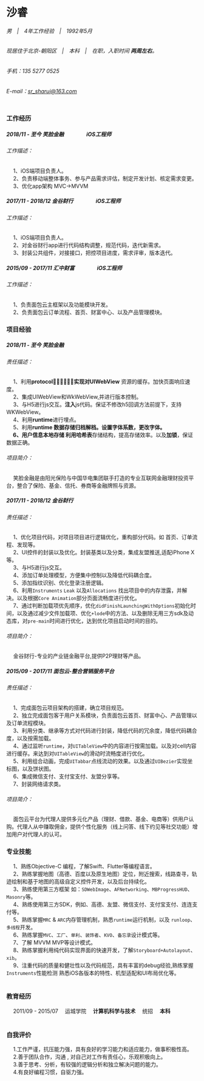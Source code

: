 
# 沙睿
###### 男　|　4年工作经验　|　1992年5月
###### 现居住于北京-朝阳区　|　本科　|　在职，入职时间  **两周左右**。 
###### 手机：135 5277 0525
###### E-mail：sr_sharui@163.com  <br></br>

### 工作经历  

##### 2018/11 - 至今 	笑脸金融  　　　　iOS工程师
###### 工作描述：
&nbsp;　1、iOS端项目负责人。  
&nbsp;　2、负责移动端整体事务、参与产品需求评估，制定开发计划、核定需求变更。  
&nbsp;　3、优化app架构 MVC->MVVM

##### 2017/11 - 2018/12 	金谷财行  　　　　iOS工程师
###### 工作描述：
&nbsp;　1、iOS端项目负责人。  
&nbsp;　2、对金谷财行app进行代码结构调整，规范代码，迭代新需求。  
&nbsp;　3、封装公共组件，对接接口，把控项目进度，需求评审，版本迭代。    

##### 2015/09 - 2017/11	汇中财富  　　　　iOS工程师
###### 工作描述：  
&nbsp;　1、负责面包云主框架以及功能模块开发。  
&nbsp;　2、负责面包云订单流程、首页、财富中心、以及产品管理模块。  


### 项目经验  
##### 2018/11 - 至今  	笑脸金融  
###### 	责任描述：
&nbsp;　1、利用**protocol􏰮􏱂􏱃􏰇􏱄􏱅**实现对**UIWebView** 资源的缓存。加快页面响应速度。  
&nbsp;　2、集成UIWebView和WkWebView,并进行版本控制。  
&nbsp;　3、与H5进行js交互。**注入**js代码。保证不修改h5回调方法前提下，支持WKWebView。  
&nbsp;　4、利用**runtime**进行埋点。    
&nbsp;　5、利用**runtime **数据存储归档解档。设置字体系数，更改字体。    
&nbsp;　6、用户信息本地存储 利用**哈希表**存储结构，提高存储效率。以及**加锁**，保证数据正确。        

###### 项目简介：
&nbsp;　笑脸金融是由阳光保险与中国华电集团联手打造的专业互联网金融理财投资平台，整合了保险、基金、信托、券商等金融牌照与资源。

##### 2017/11 - 2018/12  	金谷财行  
###### 	责任描述：
&nbsp;　1、优化项目代码，对项目项目进行逻辑优化，重构部分代码。如 首页、订单流程、发现等。  
&nbsp;　2、UI控件的封装以及优化。封装基类以及分类，集成友盟推送,适配iPhone X等。   
&nbsp;　3、与H5进行js交互。  
&nbsp;　4、添加订单处理模型，方便集中控制以及降低代码耦合度。    
&nbsp;　5、添加指纹识别、优化登录注册逻辑。    
&nbsp;　6、利用`Instruments` `Leak` 以及`Allocations` 找出项目中的内存泄露，并解决。以及根据`Core Animation`部分页面流畅度进行优化。        
&nbsp;　7、通过判断加载项优先顺序，优化`didFinishLaunchingWithOptions`初始化时间，以及通过减少文件加载项、优化`+lode`中的方法、以及删除无用三方sdk及动态库，对`pre-main`时间进行优化，达到优化项目启动时间的目的。  

###### 项目简介：
&nbsp;　金谷财行-专业的产业链金融平台,提供P2P理财等产品。


##### 2015/09 - 2017/11	面包云-整合营销服务平台
###### 责任描述：
&nbsp;　1、完成面包云项目架构的搭建，确立项目规范。  
&nbsp;　2、独立完成面包客于用户关系模块，负责面包云首页、财富中心、产品管理以及订单流程模块。  
&nbsp;　3、利用分类、继承等方式对代码进行封装，降低代码的冗余度，降低代码耦合度，以及按需加载。   
&nbsp;　4、通过监听`runtime`，对`UITableView`中的内容进行按需加载。以及对cell内容进行缓存。来达到对`UITableView`的滑动时流畅度进行优化。  
&nbsp;　5、利用组合动画，完成`UITabbar`点线流动的效果。以及通过`UIBezier`实现坐标图，以及饼状图。  
&nbsp;　6、集成微信支付、支付宝支付、友盟分享等。  
&nbsp;　7、封装网络请求类。   

###### 项目简介：
&nbsp;　面包云平台为代理人提供多元化产品（理财、借款、基金、电商等）供用户认购。代理人从中赚取佣金，提供个性化服务（线上问答、线下约见等社交功能）增加用户对代理人的认可。  

### 专业技能

&nbsp;　1、熟练Objective-C 编程，了解Swift、Flutter等编程语言。  
&nbsp;　2、熟练掌握地图（高德、百度以及原生地图）定位，附近搜索，线路查寻，轨迹绘制和基于地图的高级自定义控件开发，以及后台持续化。    
&nbsp;　3、熟练使用第三方框架 如：`SDWebImage`、`AFNetworking`、`MBProgressHUD`、`Masonry`等。  
&nbsp;　4、熟练使用第三方SDK，例如、高德、友盟、微信支付、支付宝支付、连连支付等。  
&nbsp;　5、熟练掌握`MRC` & `ARC`内存管理机制，熟悉`runtime`运行机制，以及 `runloop`、`多线程`开发。  
&nbsp;　6、熟练掌握`MVC`、`工厂`、`单利`、`装饰者`、`KVO`、`备忘录`设计模式等。  
&nbsp;　7、了解 MVVM MVP等设计模式。  
&nbsp;　8、熟练掌握利用纯代码实现界面的快速开发，了解`Storyboard+Autolayout`、`xib`。    
&nbsp;　9、注重代码的质量和健壮性以及代码规范，具有丰富的debug经验,熟练掌握`Instruments`性能检测 熟悉iOS各版本的特性、机型适配和UI布局优化等。 <br></br> 


### 教育经历
&nbsp;　2011/09 - 2015/07&nbsp;　运城学院&nbsp;　**计算机科学与技术**&nbsp;　统招&nbsp;　**本科** <br></br>

### 自我评价

&nbsp;　1.工作严谨，抗压能力强，具有良好的学习能力和适应能力，做事积极性高。   
&nbsp;　2.善于团队合作，沟通 , 对自己对工作有责任心，乐观积极向上。   
&nbsp;　3.善于思考、分析，有较强的逻辑分析和独立解决问题的能力。   
&nbsp;　4.有良好编程习惯，自驱力强。   





